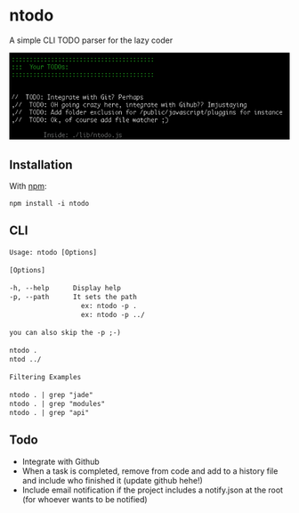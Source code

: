 ntodo
=====

A simple CLI TODO parser for the lazy coder


![Screenshot](https://github.com/csanz/node-ntodo/raw/master/misc/sample.png)

Installation
------------

With [npm](http://github.com/isaacs/npm):

    npm install -i ntodo

CLI
---

    Usage: ntodo [Options]
    
    [Options]
    
    -h, --help      Display help
    -p, --path      It sets the path
                      ex: ntodo -p .
                      ex: ntodo -p ../
    
    you can also skip the -p ;-)
    
    ntodo .
    ntod ../
    
    Filtering Examples
    
    ntodo . | grep "jade"
    ntodo . | grep "modules"
    ntodo . | grep "api"    

Todo
------------

  * Integrate with Github
  * When a task is completed, remove from code and add to a history file and include who finished it (update github hehe!)
  * Include email notification if the project includes a notify.json at the root (for whoever wants to be notified)
